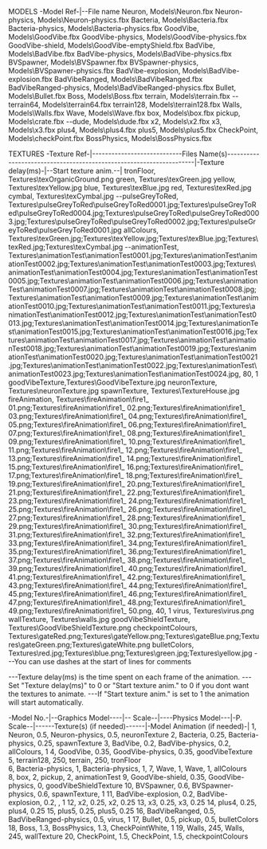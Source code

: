 ﻿MODELS
-Model Ref-|--File name
Neuron, Models\Neuron.fbx
Neuron-physics, Models\Neuron-physics.fbx
Bacteria, Models\Bacteria.fbx
Bacteria-physics, Models\Bacteria-physics.fbx
GoodVibe, Models\GoodVibe.fbx
GoodVibe-physics, Models\GoodVibe-physics.fbx
GoodVibe-shield, Models\GoodVibe-emptyShield.fbx
BadVibe, Models\BadVibe.fbx
BadVibe-physics, Models\BadVibe-physics.fbx
BVSpawner, Models\BVSpawner.fbx
BVSpawner-physics, Models\BVSpawner-physics.fbx
BadVibe-explosion, Models\BadVibe-explosion.fbx
BadVibeRanged, Models\BadVibeRanged.fbx
BadVibeRanged-physics, Models\BadVibeRanged-physics.fbx
Bullet, Models\Bullet.fbx
Boss, Models\Boss.fbx
terrain, Models\terrain.fbx
--terrain64, Models\terrain64.fbx
terrain128,	Models\terrain128.fbx
Walls, Models\Walls.fbx
Wave, Models\Wave.fbx
box, Models\box.fbx
pickup, Models\crate.fbx
--dude, Models\dude.fbx
x2, Models\x2.fbx
x3, Models\x3.fbx
plus4, Models\plus4.fbx
plus5, Models\plus5.fbx
CheckPoint, Models\checkPoint.fbx
BossPhysics, Models\BossPhysics.fbx


TEXTURES
-Texture Ref-|----------------------------Files Name(s)--------------------------------------------------------------------|-Texture delay(ms)-|--Start texture anim.--|
tronFloor,		Textures\texOrganicGround.png
green,			Textures\texGreen.jpg
yellow,			Textures\texYellow.jpg
blue,			Textures\texBlue.jpg
red,			Textures\texRed.jpg
cymbal,			Textures\texCymbal.jpg
--pulseGreyToRed,	Textures\pulseGreyToRed\pulseGreyToRed0001.jpg;Textures\pulseGreyToRed\pulseGreyToRed0004.jpg;Textures\pulseGreyToRed\pulseGreyToRed0003.jpg;Textures\pulseGreyToRed\pulseGreyToRed0002.jpg;Textures\pulseGreyToRed\pulseGreyToRed0001.jpg
allColours,		Textures\texGreen.jpg;Textures\texYellow.jpg;Textures\texBlue.jpg;Textures\texRed.jpg;Textures\texCymbal.jpg
--animationTest,	Textures\animationTest\animationTest0001.jpg;Textures\animationTest\animationTest0002.jpg;Textures\animationTest\animationTest0003.jpg;Textures\animationTest\animationTest0004.jpg;Textures\animationTest\animationTest0005.jpg;Textures\animationTest\animationTest0006.jpg;Textures\animationTest\animationTest0007.jpg;Textures\animationTest\animationTest0008.jpg;Textures\animationTest\animationTest0009.jpg;Textures\animationTest\animationTest0010.jpg;Textures\animationTest\animationTest0011.jpg;Textures\animationTest\animationTest0012.jpg;Textures\animationTest\animationTest0013.jpg;Textures\animationTest\animationTest0014.jpg;Textures\animationTest\animationTest0015.jpg;Textures\animationTest\animationTest0016.jpg;Textures\animationTest\animationTest0017.jpg;Textures\animationTest\animationTest0018.jpg;Textures\animationTest\animationTest0019.jpg;Textures\animationTest\animationTest0020.jpg;Textures\animationTest\animationTest0021.jpg;Textures\animationTest\animationTest0022.jpg;Textures\animationTest\animationTest0023.jpg;Textures\animationTest\animationTest0024.jpg, 80, 1
goodVibeTexture,Textures\GoodVibeTexture.jpg
neuronTexture,	Textures\neuronTexture.jpg
spawnTexture,	Textures\TextureHouse.jpg
fireAnimation,	Textures\fireAnimation\fire1_ 01.png;Textures\fireAnimation\fire1_ 02.png;Textures\fireAnimation\fire1_ 03.png;Textures\fireAnimation\fire1_ 04.png;Textures\fireAnimation\fire1_ 05.png;Textures\fireAnimation\fire1_ 06.png;Textures\fireAnimation\fire1_ 07.png;Textures\fireAnimation\fire1_ 08.png;Textures\fireAnimation\fire1_ 09.png;Textures\fireAnimation\fire1_ 10.png;Textures\fireAnimation\fire1_ 11.png;Textures\fireAnimation\fire1_ 12.png;Textures\fireAnimation\fire1_ 13.png;Textures\fireAnimation\fire1_ 14.png;Textures\fireAnimation\fire1_ 15.png;Textures\fireAnimation\fire1_ 16.png;Textures\fireAnimation\fire1_ 17.png;Textures\fireAnimation\fire1_ 18.png;Textures\fireAnimation\fire1_ 19.png;Textures\fireAnimation\fire1_ 20.png;Textures\fireAnimation\fire1_ 21.png;Textures\fireAnimation\fire1_ 22.png;Textures\fireAnimation\fire1_ 23.png;Textures\fireAnimation\fire1_ 24.png;Textures\fireAnimation\fire1_ 25.png;Textures\fireAnimation\fire1_ 26.png;Textures\fireAnimation\fire1_ 27.png;Textures\fireAnimation\fire1_ 28.png;Textures\fireAnimation\fire1_ 29.png;Textures\fireAnimation\fire1_ 30.png;Textures\fireAnimation\fire1_ 31.png;Textures\fireAnimation\fire1_ 32.png;Textures\fireAnimation\fire1_ 33.png;Textures\fireAnimation\fire1_ 34.png;Textures\fireAnimation\fire1_ 35.png;Textures\fireAnimation\fire1_ 36.png;Textures\fireAnimation\fire1_ 37.png;Textures\fireAnimation\fire1_ 38.png;Textures\fireAnimation\fire1_ 39.png;Textures\fireAnimation\fire1_ 40.png;Textures\fireAnimation\fire1_ 41.png;Textures\fireAnimation\fire1_ 42.png;Textures\fireAnimation\fire1_ 43.png;Textures\fireAnimation\fire1_ 44.png;Textures\fireAnimation\fire1_ 45.png;Textures\fireAnimation\fire1_ 46.png;Textures\fireAnimation\fire1_ 47.png;Textures\fireAnimation\fire1_ 48.png;Textures\fireAnimation\fire1_ 49.png;Textures\fireAnimation\fire1_ 50.png, 40, 1
virus,          Textures\virus.png
wallTexture,    Textures\walls.jpg
goodVibeShieldTexture, Textures\GoodVibeShieldTexture.png
checkpointColours, Textures\gateRed.png;Textures\gateYellow.png;Textures\gateBlue.png;Textures\gateGreen.png;Textures\gateWhite.png
bulletColors,   Textures\red.jpg;Textures\blue.png;Textures\green.jpg;Textures\yellow.jpg
---You can use dashes at the start of lines for comments

---Texture delay(ms) is the time spent on each frame of the animation.
---Set "Texture delay(ms)" to 0 or "Start texture anim." to 0 if you dont want the textures to animate.
---If "Start texture anim." is set to 1 the animation will start automatically.

-Model No.-|--Graphics Model----|-- Scale--|----Physics Model---|-P. Scale--|------Texture(s) (if needed)------|-Model Animation (if needed)-|
1,			Neuron,					0.5,		Neuron-physics,			0.5,			neuronTexture
2,			Bacteria,				0.25,		Bacteria-physics,		0.25,			spawnTexture
3,			BadVibe,			    0.2,		BadVibe-physics,		0.2,			allColours,								1
4,			GoodVibe,    			0.35,		GoodVibe-physics,		0.35, 			goodVibeTexture					
5,			terrain128,			    250,		terrain,			    250,			tronFloor													
6,			Bacteria-physics,		1,			Bacteria-physics,		1,
7,			Wave,					1,			Wave,					1,				allColours												
8,			box,					2,			pickup,					2,				animationTest
9,          GoodVibe-shield,        0.35,		GoodVibe-physics,       0,				goodVibeShieldTexture
10,         BVSpawner,              0.6,		BVSpawner-physics,      0.6,            spawnTexture,                           1
11,         BadVibe-explosion,      0.2,		BadVibe-explosion,      0.2,                          ,							1
12,			x2,						0.25,		x2,						0.25
13,			x3,						0.25,		x3,						0.25
14,			plus4,					0.25,		plus4,					0.25
15,			plus5,					0.25,		plus5,					0.25
16,         BadVibeRanged,          0.5,        BadVibeRanged-physics,  0.5,             virus,                        1
17,         Bullet,                 0.5,        pickup,                 0.5,            bulletColors
18,         Boss,                   1.3,          BossPhysics,       1.3,          CheckPointWhite,							1
19,			Walls,					245,		Walls,					245,			wallTexture
20,			CheckPoint,				1.5,        CheckPoint,             1.5,            checkpointColours